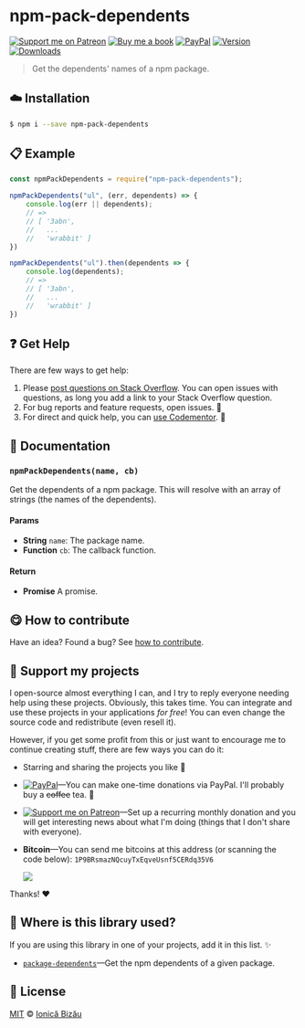 <!-- Please do not edit this file. Edit the `blah` field in the `package.json` instead. If in doubt, open an issue. -->

# npm-pack-dependents

 [![Support me on Patreon][badge_patreon]][patreon] [![Buy me a book][badge_amazon]][amazon] [![PayPal][badge_paypal_donate]][paypal-donations] [![Version](https://img.shields.io/npm/v/npm-pack-dependents.svg)](https://www.npmjs.com/package/npm-pack-dependents) [![Downloads](https://img.shields.io/npm/dt/npm-pack-dependents.svg)](https://www.npmjs.com/package/npm-pack-dependents)

> Get the dependents' names of a npm package.

## :cloud: Installation

```sh
$ npm i --save npm-pack-dependents
```


## :clipboard: Example



```js
const npmPackDependents = require("npm-pack-dependents");

npmPackDependents("ul", (err, dependents) => {
    console.log(err || dependents);
    // =>
    // [ '3abn',
    //   ...
    //   'wrabbit' ]
})

npmPackDependents("ul").then(dependents => {
    console.log(dependents);
    // =>
    // [ '3abn',
    //   ...
    //   'wrabbit' ]
})
```



## :question: Get Help

There are few ways to get help:

 1. Please [post questions on Stack Overflow](https://stackoverflow.com/questions/ask). You can open issues with questions, as long you add a link to your Stack Overflow question.
 2. For bug reports and feature requests, open issues. :bug:
 3. For direct and quick help, you can [use Codementor](https://www.codementor.io/johnnyb). :rocket:


## :memo: Documentation


### `npmPackDependents(name, cb)`
Get the dependents of a npm package. This will resolve with an array of
strings (the names of the dependents).

#### Params

- **String** `name`: The package name.
- **Function** `cb`: The callback function.

#### Return
- **Promise** A promise.



## :yum: How to contribute
Have an idea? Found a bug? See [how to contribute][contributing].


## :sparkling_heart: Support my projects

I open-source almost everything I can, and I try to reply everyone needing help using these projects. Obviously,
this takes time. You can integrate and use these projects in your applications *for free*! You can even change the source code and redistribute (even resell it).

However, if you get some profit from this or just want to encourage me to continue creating stuff, there are few ways you can do it:

 - Starring and sharing the projects you like :rocket:
 - [![PayPal][badge_paypal]][paypal-donations]—You can make one-time donations via PayPal. I'll probably buy a ~~coffee~~ tea. :tea:
 - [![Support me on Patreon][badge_patreon]][patreon]—Set up a recurring monthly donation and you will get interesting news about what I'm doing (things that I don't share with everyone).
 - **Bitcoin**—You can send me bitcoins at this address (or scanning the code below): `1P9BRsmazNQcuyTxEqveUsnf5CERdq35V6`

    ![](https://i.imgur.com/z6OQI95.png)

Thanks! :heart:


## :dizzy: Where is this library used?
If you are using this library in one of your projects, add it in this list. :sparkles:


 - [`package-dependents`](https://github.com/IonicaBizau/node-package-dependents#readme)—Get the npm dependents of a given package.

## :scroll: License

[MIT][license] © [Ionică Bizău][website]

[badge_patreon]: http://ionicabizau.github.io/badges/patreon.svg
[badge_amazon]: http://ionicabizau.github.io/badges/amazon.svg
[badge_paypal]: http://ionicabizau.github.io/badges/paypal.svg
[badge_paypal_donate]: http://ionicabizau.github.io/badges/paypal_donate.svg
[patreon]: https://www.patreon.com/ionicabizau
[amazon]: http://amzn.eu/hRo9sIZ
[paypal-donations]: https://www.paypal.com/cgi-bin/webscr?cmd=_s-xclick&hosted_button_id=RVXDDLKKLQRJW
[donate-now]: http://i.imgur.com/6cMbHOC.png

[license]: http://showalicense.com/?fullname=Ionic%C4%83%20Biz%C4%83u%20%3Cbizauionica%40gmail.com%3E%20(https%3A%2F%2Fionicabizau.net)&year=2017#license-mit
[website]: https://ionicabizau.net
[contributing]: /CONTRIBUTING.md
[docs]: /DOCUMENTATION.md
